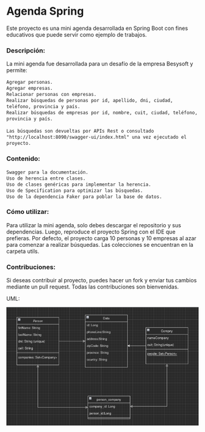 # Agenda Spring
Este proyecto es una mini agenda desarrollada en Spring Boot con fines educativos que puede servir como ejemplo de trabajos.

### Descripción:
La mini agenda fue desarrollada para un desafío de la empresa Besysoft y permite:

    Agregar personas.
    Agregar empresas.
    Relacionar personas con empresas.
    Realizar búsquedas de personas por id, apellido, dni, ciudad, teléfono, provincia y país.
    Realizar búsquedas de empresas por id, nombre, cuit, ciudad, teléfono, provincia y país.

    Las búsquedas son devueltas por APIs Rest o consultado "http://localhost:8090/swagger-ui/index.html" una vez ejecutado el proyecto.

### Contenido:

    Swagger para la documentación.
    Uso de herencia entre clases.
    Uso de clases genéricas para implementar la herencia.
    Uso de Specification para optimizar las búsquedas.
    Uso de la dependencia Faker para poblar la base de datos.

### Cómo utilizar:
Para utilizar la mini agenda, solo debes descargar el repositorio y sus dependencias. Luego, reproduce el proyecto Spring con el IDE que prefieras. Por defecto, el proyecto carga 10 personas y 10 empresas al azar para comenzar a realizar búsquedas. Las colecciones se encuentran en la carpeta utils.

### Contribuciones:
Si deseas contribuir al proyecto, puedes hacer un fork y enviar tus cambios mediante un pull request. Todas las contribuciones son bienvenidas.

UML:

<img src="https://github.com/gabynavarro/bsbAgendaSpring/blob/master/utils/diagrama_clases.png"></img>
